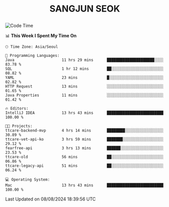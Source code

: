 <h1>
 <p align="center">
   SANGJUN SEOK
 </p>
</h1>

<!--START_SECTION:waka-->
![Code Time](http://img.shields.io/badge/Code%20Time-3%2C704%20hrs%2013%20mins-blue)

📊 **This Week I Spent My Time On** 

```text
🕑︎ Time Zone: Asia/Seoul

💬 Programming Languages: 
Java                     11 hrs 29 mins      █████████████████████░░░░   83.78 % 
SQL                      1 hr 12 mins        ██░░░░░░░░░░░░░░░░░░░░░░░   08.82 % 
YAML                     23 mins             █░░░░░░░░░░░░░░░░░░░░░░░░   02.82 % 
HTTP Request             13 mins             ░░░░░░░░░░░░░░░░░░░░░░░░░   01.65 % 
Java Properties          11 mins             ░░░░░░░░░░░░░░░░░░░░░░░░░   01.42 % 

🔥 Editors: 
IntelliJ IDEA            13 hrs 43 mins      █████████████████████████   100.00 % 

🐱‍💻 Projects: 
ttcare-backend-mvp       4 hrs 14 mins       ████████░░░░░░░░░░░░░░░░░   30.89 % 
ttcare-vet-api-ko        3 hrs 59 mins       ███████░░░░░░░░░░░░░░░░░░   29.12 % 
fearfree-api             3 hrs 13 mins       ██████░░░░░░░░░░░░░░░░░░░   23.53 % 
ttcare-old               56 mins             ██░░░░░░░░░░░░░░░░░░░░░░░   06.86 % 
ttcare-legacy-api        51 mins             ██░░░░░░░░░░░░░░░░░░░░░░░   06.24 % 

💻 Operating System: 
Mac                      13 hrs 43 mins      █████████████████████████   100.00 % 
```


 Last Updated on 08/08/2024 18:39:56 UTC
<!--END_SECTION:waka-->
